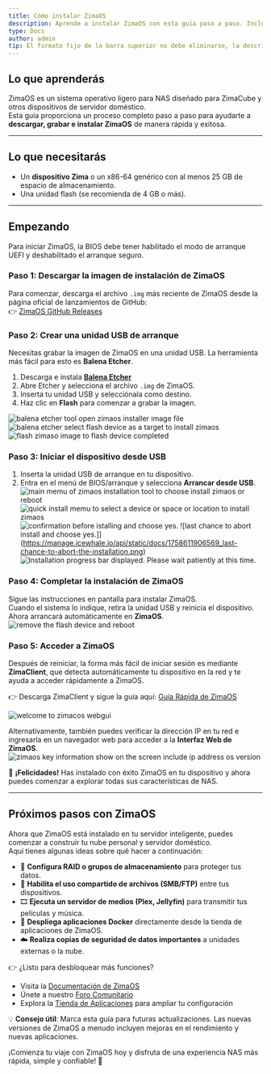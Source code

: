 ```yaml
---
title: Cómo instalar ZimaOS
description: Aprende a instalar ZimaOS con esta guía paso a paso. Incluye la descarga de la imagen, el proceso de grabado en USB, la instalación y el inicio de sesión a través de ZimaClient o dirección IP.
type: Docs
author: admin
tip: El formato fijo de la barra superior no debe eliminarse, la descripción será un resumen del artículo, si no se rellena se tomará el primer párrafo como texto descriptivo.
---
```


## Lo que aprenderás
ZimaOS es un sistema operativo ligero para NAS diseñado para ZimaCube y otros dispositivos de servidor doméstico.  
Esta guía proporciona un proceso completo paso a paso para ayudarte a **descargar, grabar e instalar ZimaOS** de manera rápida y exitosa.

---

## Lo que necesitarás
- Un **dispositivo Zima** o un x86-64 genérico con al menos 25 GB de espacio de almacenamiento.
- Una unidad flash (se recomienda de 4 GB o más).

---

## Empezando
Para iniciar ZimaOS, la BIOS debe tener habilitado el modo de arranque UEFI y deshabilitado el arranque seguro.

### Paso 1: Descargar la imagen de instalación de ZimaOS
Para comenzar, descarga el archivo `.img` más reciente de ZimaOS desde la página oficial de lanzamientos de GitHub:  
👉 [ZimaOS GitHub Releases](https://github.com/IceWhaleTech/ZimaOS/releases)

### Paso 2: Crear una unidad USB de arranque
Necesitas grabar la imagen de ZimaOS en una unidad USB. La herramienta más fácil para esto es **Balena Etcher**.

1. Descarga e instala [**Balena Etcher**](https://etcher.balena.io/#download-etcher)  
2. Abre Etcher y selecciona el archivo `.img` de ZimaOS.  
3. Inserta tu unidad USB y selecciónala como destino.  
4. Haz clic en **Flash** para comenzar a grabar la imagen.  

![balena etcher tool open zimaos installer image file](https://manage.icewhale.io/api/static/docs/1758610770697_open-balenaetcher-and-mount-zimaos-installer-img.png)
![balena etcher select flash device as a target to install zimaos](https://manage.icewhale.io/api/static/docs/1758610775577_select-target-usb-device-for-zimaos-image.png)
![flash zimaso image to flash device completed](https://manage.icewhale.io/api/static/docs/1758610785477_flash-zimaos-installer-img-completed.png)

### Paso 3: Iniciar el dispositivo desde USB
1. Inserta la unidad USB de arranque en tu dispositivo.  
2. Entra en el menú de BIOS/arranque y selecciona **Arrancar desde USB**.  
![main memu of zimaos installation tool to choose install zimaos or reboot](https://manage.icewhale.io/api/static/docs/1758611834229_select-boot-to-install-zimaos.png)
![quick install memu to select a device or space or location to install zimaos](https://manage.icewhale.io/api/static/docs/1758611857595_select-space-to-install-zimaos.png)
![confirmation before istalling and choose yes.](https://manage.icewhale.io/api/static/docs/1758611899595_confirmaton-before-install.png)
![last chance to abort install and choose yes.]](https://manage.icewhale.io/api/static/docs/1758611906569_last-chance-to-abort-the-installation.png)
![Installation progress bar displayed. Please wait patiently at this time.](https://manage.icewhale.io/api/static/docs/1758611912717_installing.png)

### Paso 4: Completar la instalación de ZimaOS
Sigue las instrucciones en pantalla para instalar ZimaOS.  
Cuando el sistema lo indique, retira la unidad USB y reinicia el dispositivo.  
Ahora arrancará automáticamente en **ZimaOS**.  
![remove the flash device and reboot](https://manage.icewhale.io/api/static/docs/1758613053107_installation-zimaos-done.png)

### Paso 5: Acceder a ZimaOS
Después de reiniciar, la forma más fácil de iniciar sesión es mediante **ZimaClient**, que detecta automáticamente tu dispositivo en la red y te ayuda a acceder rápidamente a ZimaOS.  

👉 Descarga ZimaClient y sigue la guía aquí: [Guía Rápida de ZimaOS](https://www.zimaspace.com/docs/zimaos/Get-Started)  

![welcome to zimacos webgui](https://manage.icewhale.io/api/static/docs/1758611011147_Zimaos-webUI.png)

Alternativamente, también puedes verificar la dirección IP en tu red e ingresarla en un navegador web para acceder a la **Interfaz Web de ZimaOS**.  
![zimaos key information show on the screen include ip address os version](https://manage.icewhale.io/api/static/docs/1758611045998_zimaos-Information-Display-Interface.png)

🎉 **¡Felicidades!** Has instalado con éxito ZimaOS en tu dispositivo y ahora puedes comenzar a explorar todas sus características de NAS.

---

## Próximos pasos con ZimaOS

Ahora que ZimaOS está instalado en tu servidor inteligente, puedes comenzar a construir tu nube personal y servidor doméstico.  
Aquí tienes algunas ideas sobre qué hacer a continuación:

- 🔧 **Configura RAID o grupos de almacenamiento** para proteger tus datos.  
- 📂 **Habilita el uso compartido de archivos (SMB/FTP)** entre tus dispositivos.  
- 🎞️ **Ejecuta un servidor de medios (Plex, Jellyfin)** para transmitir tus películas y música.  
- 🐳 **Despliega aplicaciones Docker** directamente desde la tienda de aplicaciones de ZimaOS.  
- ☁️ **Realiza copias de seguridad de datos importantes** a unidades externas o la nube.  

👉 ¿Listo para desbloquear más funciones?  
- Visita la [Documentación de ZimaOS](https://www.zimaspace.com/docs/zimaos/Romote-Access)  
- Únete a nuestro [Foro Comunitario](https://community.zimaspace.com/)  
- Explora la [Tienda de Aplicaciones](https://awesome.casaos.io/content/3rd-party-app-stores/list.html) para ampliar tu configuración  

💡 **Consejo útil**: Marca esta guía para futuras actualizaciones. Las nuevas versiones de ZimaOS a menudo incluyen mejoras en el rendimiento y nuevas aplicaciones.  

¡Comienza tu viaje con ZimaOS hoy y disfruta de una experiencia NAS más rápida, simple y confiable! 🚀
